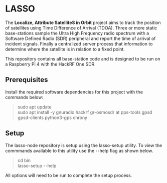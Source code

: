# LASSO

 The **Localize, Attribute SatelliteS in Orbit** project aims to track the position of satellites using
 Time Difference of Arrival (TDOA). Three or more static base-stations sample the Ultra High Frequency radio spectrum
 with a Software Defined Radio (SDR) peripheral and report the time of arrival of incident signals.
 Finally a centralized server process that information to determine where the satellite is in relation to a fixed point.

 This repository contains all base-station code and is designed to be run on a Raspberry Pi 4 with the HackRF One SDR.

## Prerequisites

Install the required software dependencies for this project with the commands below:

 > sudo apt update  
 > sudo apt install -y gnuradio hackrf gr-osmosdr at pps-tools gpsd gpsd-clients python3-gps chrony

## Setup
 The lasso-node repository is setup using the lasso-setup utility. To view the
 commmands available to this utility use the --help flag as shown below.

 > cd bin  
 > lasso-setup --help

 All options will need to be run to complete the setup process.
